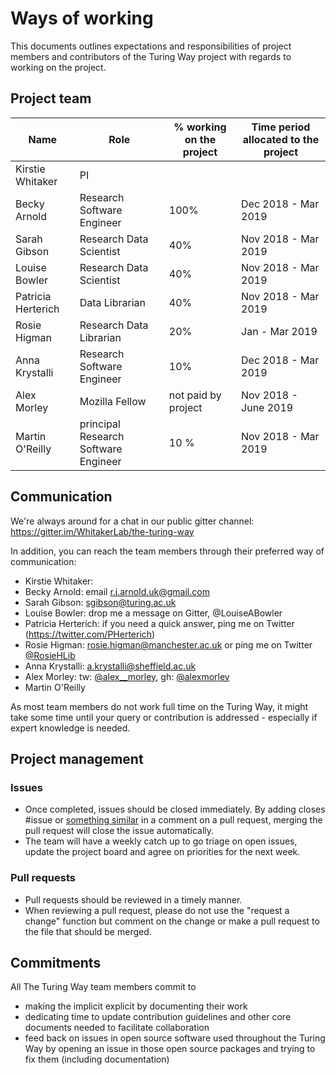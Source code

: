 # Ways of working

This documents outlines expectations and responsibilities of project members and contributors of the Turing Way project with regards to working on the project.

## Project team
|Name | Role | % working on the project | Time period allocated to the project|
|---|---|---|---|
| Kirstie Whitaker| PI  |   |   |
| Becky Arnold| Research Software Engineer |100% | Dec 2018 - Mar 2019 |
| Sarah Gibson | Research Data Scientist | 40% | Nov 2018 - Mar 2019 |
| Louise Bowler | Research Data Scientist | 40% | Nov 2018 - Mar 2019 |
| Patricia Herterich | Data Librarian | 40% | Nov 2018 - Mar 2019 |
| Rosie Higman | Research Data Librarian | 20% | Jan - Mar 2019 |
| Anna Krystalli | Research Software Engineer | 10% | Dec 2018 - Mar 2019 |
| Alex Morley | Mozilla Fellow | not paid by project |  Nov 2018 - June 2019  |
| Martin O'Reilly | principal Research Software Engineer | 10 % | Nov 2018 - Mar 2019 |

## Communication
We're always around for a chat in our public gitter channel: https://gitter.im/WhitakerLab/the-turing-way

In addition, you can reach the team members through their preferred way of communication:
- Kirstie Whitaker:
- Becky Arnold: email r.j.arnold.uk@gmail.com
- Sarah Gibson: [sgibson@turing.ac.uk](mailto:sgibson@turing.ac.uk)
- Louise Bowler: drop me a message on Gitter, @LouiseABowler
- Patricia Herterich: if you need a quick answer, ping me on Twitter (https://twitter.com/PHerterich)
- Rosie Higman: [rosie.higman@manchester.ac.uk](mailto:rosie.higman@manchester.ac.uk) or ping me on Twitter [@RosieHLib](https://twitter.com/RosieHLib)
- Anna Krystalli: [a.krystalli@sheffield.ac.uk](mailto:a.krystalli@sheffield.ac.uk)
- Alex Morley: tw: [@alex__morley](https://twitter.com/alex__morley), gh: [@alexmorley](https://github.com/alexmorley)
- Martin O'Reilly

As most team members do not work full time on the Turing Way, it might take some time until your query or contribution is addressed - especially if expert knowledge is needed.

## Project management
### Issues
- Once completed, issues should be closed immediately. By adding closes #issue or [something similar](https://help.github.com/articles/closing-issues-using-keywords/) in a comment on a pull request, merging the pull request will close the issue automatically.
- The team will have a weekly catch up to go triage on open issues, update the project board and agree on priorities for the next week.

### Pull requests
- Pull requests should be reviewed in a timely manner.
- When reviewing a pull request, please do not use the "request a change" function but comment on the change or make a pull request to the file that should be merged.

## Commitments
All The Turing Way team members commit to
- making the implicit explicit by documenting their work
- dedicating time to update contribution guidelines and other core documents needed to facilitate collaboration
- feed back on issues in open source software used throughout the Turing Way by opening an issue in those open source packages and trying to fix them (including documentation)

